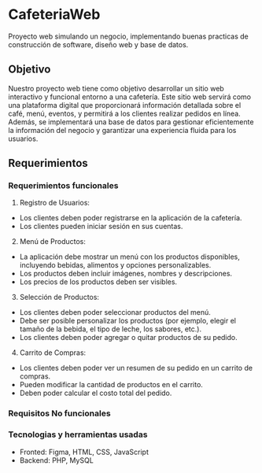 # CafeteriaWeb
Proyecto web simulando un negocio, implementando buenas practicas de construcción de software, diseño web y base de datos.

## Objetivo  
Nuestro proyecto web tiene como objetivo desarrollar un sitio web interactivo y funcional entorno a una cafetería. Este sitio web servirá como una plataforma digital que proporcionará información detallada sobre el café, menú, eventos, y permitirá a los clientes realizar pedidos en línea. Además, se implementará una base de datos para gestionar eficientemente la información del negocio y garantizar una experiencia fluida para los usuarios.  

## Requerimientos  
### Requerimientos funcionales  
1. Registro de Usuarios:  
-	Los clientes deben poder registrarse en la aplicación de la cafetería.  
-	Los clientes pueden iniciar sesión en sus cuentas.
  
2.	Menú de Productos:  
-	La aplicación debe mostrar un menú con los productos disponibles, incluyendo bebidas, alimentos y opciones personalizables.  
-	Los productos deben incluir imágenes, nombres y descripciones.  
-	Los precios de los productos deben ser visibles.  
  
3.	Selección de Productos:  
-	Los clientes deben poder seleccionar productos del menú.  
-	Debe ser posible personalizar los productos (por ejemplo, elegir el tamaño de la bebida, el tipo de leche, los sabores, etc.).  
-	Los clientes deben poder agregar o quitar productos de su pedido.  
  
4.	Carrito de Compras:  
-	Los clientes deben poder ver un resumen de su pedido en un carrito de compras.  
-	Pueden modificar la cantidad de productos en el carrito.  
-	Deben poder calcular el costo total del pedido.

### Requisitos No funcionales  

### Tecnologias y herramientas usadas
- Fronted: Figma, HTML, CSS, JavaScript
- Backend: PHP, MySQL
